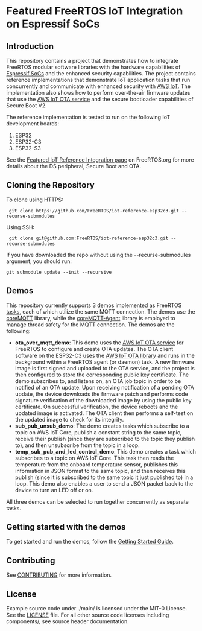 # Featured FreeRTOS IoT Integration on Espressif SoCs

## Introduction

This repository contains a project that demonstrates how to integrate FreeRTOS modular software libraries with the hardware capabilities of [Espressif SoCs](https://www.espressif.com/en/products/socs/) and the enhanced security capabilities.
The project contains reference implementations that demonstrate IoT application tasks that run concurrently and communicate with enhanced security with [AWS IoT](https://aws.amazon.com/iot-core/). The implementation also shows how to perform over-the-air firmware updates that use the [AWS IoT OTA service](https://docs.aws.amazon.com/freertos/latest/userguide/freertos-ota-dev.html) and the secure bootloader capabilities of Secure Boot V2.

The reference implementation is tested to run on the following IoT development boards:
1. ESP32
2. ESP32-C3
3. ESP32-S3

See the [Featured IoT Reference Integration page](https://www.freertos.org/featured-freertos-iot-integration-targeting-an-espressif-esp32-c3-risc-v-mcu) on FreeRTOS.org for more details about the DS peripheral, Secure Boot and OTA.

## Cloning the Repository

To clone using HTTPS:

```
 git clone https://github.com/FreeRTOS/iot-reference-esp32c3.git --recurse-submodules
```

Using SSH:

```
 git clone git@github.com:FreeRTOS/iot-reference-esp32c3.git --recurse-submodules
```

If you have downloaded the repo without using the --recurse-submodules argument, you should run:

```
git submodule update --init --recursive
```

## Demos

This repository currently supports 3 demos implemented as FreeRTOS [tasks](https://www.freertos.org/taskandcr.html), each of which utilize the same MQTT connection. The demos use the [coreMQTT](https://www.freertos.org/mqtt/index.html) library, while the [coreMQTT-Agent](https://www.freertos.org/mqtt-agent/index.html) library is employed to manage thread safety for the MQTT connection. The demos are the following:

* **ota_over_mqtt_demo**: This demo uses the [AWS IoT OTA service](https://docs.aws.amazon.com/freertos/latest/userguide/freertos-ota-dev.html) for FreeRTOS to configure and create OTA updates. The OTA client software on the ESP32-C3 uses the [AWS IoT OTA library](https://www.freertos.org/ota/index.html) and runs in the background within a FreeRTOS agent (or daemon) task. A new firmware image is first signed and uploaded to the OTA service, and the project is then configured to store the corresponding public key certificate. The demo subscribes to, and listens on, an OTA job topic in order to be notified of an OTA update. Upon receiving notification of a pending OTA update, the device downloads the firmware patch and performs code signature verification of the downloaded image by using the public key certificate. On successful verification, the device reboots and the updated image is activated. The OTA client then performs a self-test on the updated image to check for its integrity.
* **sub_pub_unsub_demo**: The demo creates tasks which subscribe to a topic on AWS IoT Core, publish a constant string to the same topic, receive their publish (since they are subscribed to the topic they publish to), and then unsubscribe from the topic in a loop.
* **temp_sub_pub_and_led_control_demo**: This demo creates a task which subscribes to a topic on AWS IoT Core. This task then reads the temperature from the onboard temperature sensor, publishes this information in JSON format to the same topic, and then receives this publish (since it is subscribed to the same topic it just published to) in a loop. This demo also enables a user to send a JSON packet back to the device to turn an LED off or on.

All three demos can be selected to run together concurrently as separate tasks.

## Getting started with the demos

To get started and run the demos, follow the [Getting Started Guide](GettingStartedGuide.md).

## Contributing

See [CONTRIBUTING](CONTRIBUTING.md#security-issue-notifications) for more information.

## License

Example source code under ./main/ is licensed under the MIT-0 License. See the [LICENSE](LICENSE) file. For all other source code licenses including components/, see source header documentation.
